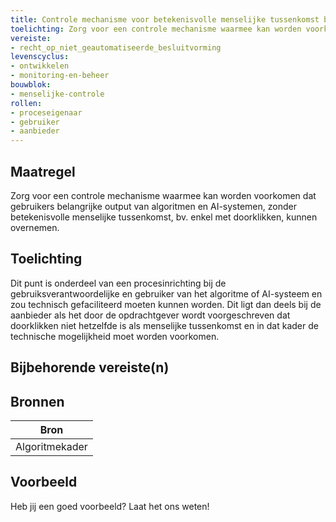 ```yaml
---
title: Controle mechanisme voor betekenisvolle menselijke tussenkomst bij gebruiken output 
toelichting: Zorg voor een controle mechanisme waarmee kan worden voorkomen dat gebruikers belangrijke output van algoritmen en AI-systemen, zonder betekenisvolle menselijke tussenkomst, bv. enkel met doorklikken, kunnen overnemen.  
vereiste:
- recht_op_niet_geautomatiseerde_besluitvorming
levenscyclus:
- ontwikkelen
- monitoring-en-beheer
bouwblok:
- menselijke-controle
rollen:
- proceseigenaar
- gebruiker
- aanbieder
---
```


<!-- tags -->
## Maatregel

Zorg voor een controle mechanisme waarmee kan worden voorkomen dat gebruikers belangrijke output van algoritmen en AI-systemen, zonder betekenisvolle menselijke tussenkomst, bv.
enkel met doorklikken, kunnen overnemen.
 

## Toelichting

Dit punt is onderdeel van een procesinrichting bij de gebruiksverantwoordelijke en gebruiker van het algoritme of AI-systeem en zou technisch gefaciliteerd moeten kunnen worden.
Dit ligt dan deels bij de aanbieder als het door de opdrachtgever wordt voorgeschreven dat doorklikken niet hetzelfde is als menselijke tussenkomst en in dat kader de technische mogelijkheid moet worden voorkomen.

## Bijbehorende vereiste(n)

<!-- list_vereisten_on_maatregelen_page -->

## Bronnen

| Bron                        |
|-----------------------------|
|Algoritmekader|

## Voorbeeld

Heb jij een goed voorbeeld? Laat het ons weten!

